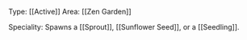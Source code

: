 Type: [[Active]]
Area: [[Zen Garden]]

Speciality: Spawns a [[Sprout]], [[Sunflower Seed]], or a [[Seedling]].